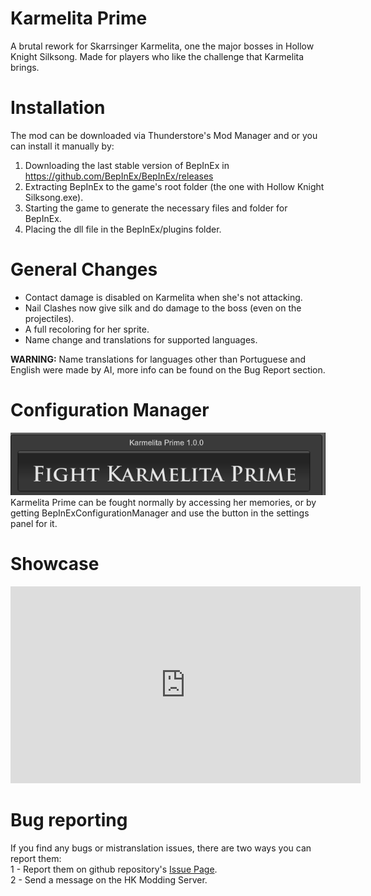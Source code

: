 # Karmelita Prime

A brutal rework for Skarrsinger Karmelita, one the major bosses in Hollow Knight Silksong. Made for players who like the challenge that Karmelita brings. <br>

# Installation

The mod can be downloaded via Thunderstore's Mod Manager and  or you can install it manually by:

1. Downloading the last stable version of BepInEx in https://github.com/BepInEx/BepInEx/releases
2. Extracting BepInEx to the game's root folder (the one with Hollow Knight Silksong.exe).
3. Starting the game to generate the necessary files and folder for BepInEx.
4. Placing the dll file in the BepInEx/plugins folder.

# General Changes

- Contact damage is disabled on Karmelita when she's not attacking.
- Nail Clashes now give silk and do damage to the boss (even on the projectiles).
- A full recoloring for her sprite.
- Name change and translations for supported languages.

<strong>WARNING:</strong> Name translations for languages other than Portuguese and English were made by AI, more info can be found on the Bug Report section.
# Configuration Manager

<img src="FightBossButton.png"/><br>
Karmelita Prime can be fought normally by accessing her memories, or by getting BepInExConfigurationManager and use the button in the settings panel for it.

# Showcase

<iframe width="560" height="315" src="https://www.youtube.com/embed/MzcDPsZwUcY?si=w8g8usdW2VJ8hHT6&amp;controls=0" title="YouTube video player" frameborder="0" allow="accelerometer; autoplay; clipboard-write; encrypted-media; gyroscope; picture-in-picture; web-share" referrerpolicy="strict-origin-when-cross-origin" allowfullscreen></iframe>

# Bug reporting

If you find any bugs or mistranslation issues, there are two ways you can report them: <br>
1 - Report them on github repository's <a href="https://github.com/MicheliniDev/KarmelitaPrime/issues">Issue Page</a>. <br>
2 - Send a message on the HK Modding Server.